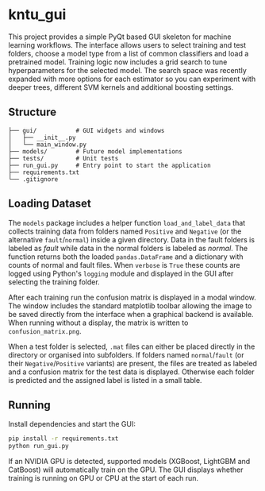 # kntu_gui

This project provides a simple PyQt based GUI skeleton for machine learning workflows.
The interface allows users to select training and test folders, choose a model type
from a list of common classifiers and load a pretrained model. Training logic now
includes a grid search to tune hyperparameters for the selected model. The search
space was recently expanded with more options for each estimator so you can
experiment with deeper trees, different SVM kernels and additional boosting
settings.

## Structure

```
├── gui/           # GUI widgets and windows
│   ├── __init__.py
│   └── main_window.py
├── models/        # Future model implementations
├── tests/         # Unit tests
├── run_gui.py     # Entry point to start the application
├── requirements.txt
└── .gitignore
```

## Loading Dataset

The `models` package includes a helper function `load_and_label_data` that
collects training data from folders named `Positive` and `Negative` (or the
alternative `fault`/`normal`) inside a given directory. Data in the fault
folders is labeled as *fault* while data in the normal folders is labeled as
*normal*. The function returns both the loaded ``pandas.DataFrame`` and a
dictionary with counts of normal and fault files.
When ``verbose`` is ``True`` these counts are logged using Python's
``logging`` module and displayed in the GUI after selecting the training folder.

After each training run the confusion matrix is displayed in a modal window.
The window includes the standard matplotlib toolbar allowing the image to be
saved directly from the interface when a graphical backend is available.  When
running without a display, the matrix is written to ``confusion_matrix.png``.

When a test folder is selected, ``.mat`` files can either be placed directly in
the directory or organised into subfolders.  If folders named
``normal``/``fault`` (or their ``Negative``/``Positive`` variants) are
present, the files are treated as labeled and a confusion matrix for the test
data is displayed.  Otherwise each folder is predicted and the assigned label is
listed in a small table.

## Running

Install dependencies and start the GUI:

```bash
pip install -r requirements.txt
python run_gui.py
```

If an NVIDIA GPU is detected, supported models (XGBoost, LightGBM and
CatBoost) will automatically train on the GPU.  The GUI displays whether
training is running on GPU or CPU at the start of each run.
